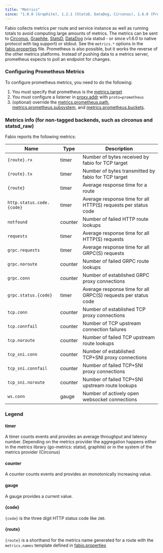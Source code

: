 ```yaml
---
title: "Metrics"
since: "1.0.0 (Graphite), 1.2.1 (StatsD, DataDog, Circonus), 1.6.0 (Prometheus)"
---
```


Fabio collects metrics per route and service instance as well as running totals
to avoid computing large amounts of metrics. The metrics can be sent to
[Circonus](http://www.circonus.com), [Graphite](https://graphiteapp.org),
[StatsD](https://github.com/etsy/statsd), [DataDog](https://www.datadoghq.com)
(via statsd - or since v1.6.0 to native protocol with tag support) or stdout. See the `metrics.*`
options in the [fabio.properties](https://github.com/eBay/fabio/blob/master/fabio.properties)
file.  Prometheus is also possible, but it works the reverse of the other metrics platforms. 
Instead of pushing data to a metrics server, prometheus expects to poll an endpoint for changes.

### Configuring Prometheus Metrics

To configure prometheus metrics, you need to do the following:

1) You must specify that prometheus is the [metrics.target](/ref/metrics.target/)
2) You must configure a listener in [proxy.addr](/ref/proxy.addr/) with `proto=prometheus`
3) (optional) override the 
[metrics.prometheus.path](/ref/metrics.prometheus.path/),
[metrics.prometheus.subsystem](/ref/metrics.prometheus.subsystem/),
and [metrics.prometheus.buckets](/ref/metrics.prometheus.buckets/). 

### Metrics info (for non-tagged backends, such as circonus and statsd_raw)

Fabio reports the following metrics:

Name                        | Type     | Description
--------------------------- | -------- | -------------
`{route}.rx`                | timer    | Number of bytes received by fabio for TCP target
`{route}.tx`                | timer    | Number of bytes transmitted by fabio for TCP target
`{route}`                   | timer    | Average response time for a route
`http.status.code.{code}`   | timer    | Average response time for all HTTP(S) requests per status code
`notfound`                  | counter  | Number of failed HTTP route lookups
`requests`                  | timer    | Average response time for all HTTP(S) requests
`grpc.requests`             | timer    | Average response time for all GRPC(S) requests
`grpc.noroute`              | counter  | Number of failed GRPC route lookups
`grpc.conn`                 | counter  | Number of established GRPC proxy connections
`grpc.status.{code}`        | timer    | Average response time for all GRPC(S) requests per status code
`tcp.conn`                  | counter  | Number of established TCP proxy connections
`tcp.connfail`              | counter  | Number of TCP upstream connection failures
`tcp.noroute`               | counter  | Number of failed TCP upstream route lookups
`tcp_sni.conn`              | counter  | Number of established TCP+SNI proxy connections
`tcp_sni.connfail`          | counter  | Number of failed TCP+SNI proxy connections
`tcp_sni.noroute`           | counter  | Number of failed TCP+SNI upstream route lookups
`ws.conn`                   | gauge    | Number of actively open websocket connections


### Legend

#### timer

A timer counts events and provides an average throughput and latency number.
Depending on the metrics provider the aggregation happens either in the metrics library
(go-metrics: statsd, graphite) or in the system of the metrics provider (Circonus)

#### counter

A counter counts events and provides an monotonically increasing value.

#### gauge

A gauge provides a current value.

#### {code}

`{code}` is the three digit HTTP status code like `200`.

#### {route}

`{route}` is a shorthand for the metrics name generated for a route
with the `metrics.names` template defined in
[fabio.properties](https://github.com/fabiolb/fabio/blob/master/fabio.properties)


